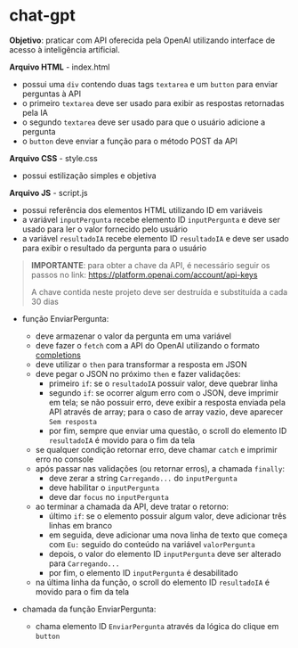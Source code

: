# chat-gpt

**Objetivo**: praticar com API oferecida pela OpenAI utilizando interface de acesso à inteligência artificial.

**Arquivo HTML** - index.html
- possui uma `div` contendo duas tags `textarea` e um `button` para enviar perguntas à API
- o primeiro `textarea` deve ser usado para exibir as respostas retornadas pela IA
- o segundo `textarea` deve ser usado para que o usuário adicione a pergunta
- o `button` deve enviar a função para o método POST da API

**Arquivo CSS** - style.css
- possui estilização simples e objetiva

**Arquivo JS** - script.js
- possui referência dos elementos HTML utilizando ID em variáveis
- a variável `inputPergunta` recebe elemento ID `inputPergunta` e deve ser usado para ler o valor fornecido pelo usuário
- a variável `resultadoIA` recebe elemento ID `resultadoIA` e deve ser usado para exibir o resultado da pergunta para o usuário

> **IMPORTANTE**: para obter a chave da API, é necessário seguir os passos no link: https://platform.openai.com/account/api-keys
>
> A chave contida neste projeto deve ser destruída e substituída a cada 30 dias

- função EnviarPergunta:
    - deve armazenar o valor da pergunta em uma variável
    - deve fazer o `fetch` com a API do OpenAI utilizando o formato [completions](https://platform.openai.com/docs/api-reference/completions/create)
    - deve utilizar o `then` para transformar a resposta em JSON
    - deve pegar o JSON no próximo `then` e fazer validações:
        - primeiro `if`: se o `resultadoIA` possuir valor, deve quebrar linha
        - segundo `if`: se ocorrer algum erro com o JSON, deve imprimir em tela; se não possuir erro, deve exibir a resposta enviada pela API através de array; para o caso de array vazio, deve aparecer `Sem resposta`
        - por fim, sempre que enviar uma questão, o scroll do elemento ID `resultadoIA` é movido para o fim da tela
    - se qualquer condição retornar erro, deve chamar `catch` e imprimir erro no console
    - após passar nas validações (ou retornar erros), a chamada `finally`:
        - deve zerar a string `Carregando...` do `inputPergunta`
        - deve habilitar o `inputPergunta`
        - deve dar `focus` no `inputPergunta`
    - ao terminar a chamada da API, deve tratar o retorno:
        - último `if`: se o elemento possuir algum valor, deve adicionar três linhas em branco
        - em seguida, deve adicionar uma nova linha de texto que começa com `Eu:` seguido do conteúdo na variável `valorPergunta`
        - depois, o valor do elemento ID `inputPergunta` deve ser alterado para `Carregando...`
        - por fim, o elemento ID `inputPergunta` é desabilitado
    - na última linha da função, o scroll do elemento ID `resultadoIA` é movido para o fim da tela

- chamada da função EnviarPergunta:
    - chama elemento ID `EnviarPergunta` através da lógica do clique em `button`
